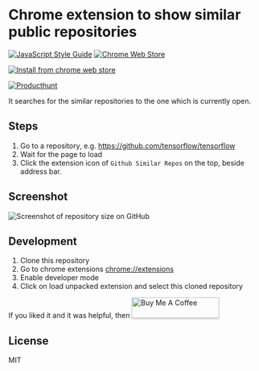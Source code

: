 # Chrome extension to show similar public repositories

[![JavaScript Style Guide](https://img.shields.io/badge/code%20style-standard-brightgreen.svg)](http://standardjs.com/) [![Chrome Web Store](https://img.shields.io/chrome-web-store/v/ppgdlobphnefimdieecenohghobnfndh.svg)](https://chrome.google.com/webstore/detail/github-similar-repository/ppgdlobphnefimdieecenohghobnfndh)

[![Install from chrome web store](https://developer-chrome-com.imgix.net/image/BrQidfK9jaQyIHwdw91aVpkPiib2/LclHxMxqoswLNRcUW3m5.png?w=228)](https://chrome.google.com/webstore/detail/github-similar-repository/ppgdlobphnefimdieecenohghobnfndh) 

[![Producthunt](https://cdn0.iconfinder.com/data/icons/social-circle-3/72/ProductHunt-128.png)](https://www.producthunt.com/posts/github-similar-repository-suggestions)

It searches for the similar repositories to the one which is currently open.

## Steps
  1. Go to a repository, e.g. https://github.com/tensorflow/tensorflow
  2. Wait for the page to load
  3. Click the extension icon of `Github Similar Repos` on the top, beside address bar.

## Screenshot

![Screenshot of repository size on GitHub](https://raw.githubusercontent.com/vivekkumar2696/github-similar-repos/master/screenshots/github-similar-repo-ss.png)

## Development

1. Clone this repository
2. Go to chrome extensions [chrome://extensions](chrome://extensions)
3. Enable developer mode
4. Click on load unpacked extension and select this cloned repository

If you liked it and it was helpful, then
<a href="https://www.buymeacoffee.com/vivekkumar2696" target="_blank"><img src="https://www.buymeacoffee.com/assets/img/custom_images/orange_img.png" alt="Buy Me A Coffee" style="height: 41px !important;width: 174px !important;box-shadow: 0px 3px 2px 0px rgba(190, 190, 190, 0.5) !important;-webkit-box-shadow: 0px 3px 2px 0px rgba(190, 190, 190, 0.5) !important;" ></a>

## License

MIT
